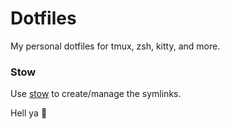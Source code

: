 # Dotfiles
My personal dotfiles for tmux, zsh, kitty, and more.

### Stow
Use <a href='https://www.gnu.org/software/stow/' title='Stow - GNU Project'>stow</a> to create/manage the symlinks.

Hell ya 🤘
